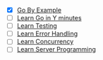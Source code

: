 - [x] [Go By Example](http://gobyexample.com/)
- [ ] [Learn Go in Y minutes](http://learnxinyminutes.com/docs/go/)
- [ ] [Learn Testing](https://github.com/golang/go/wiki/LearnTesting)
- [ ] [Learn Error Handling](https://github.com/golang/go/wiki/LearnErrorHandling)
- [ ] [Learn Concurrency](https://github.com/golang/go/wiki/LearnConcurrency)
- [ ] [Learn Server Programming](https://github.com/golang/go/wiki/LearnServerProgramming)